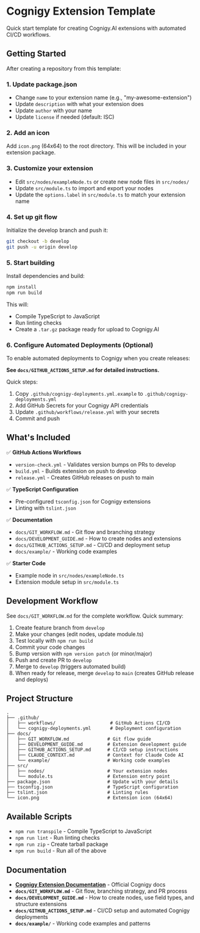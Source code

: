 # Cognigy Extension Template

Quick start template for creating Cognigy.AI extensions with automated CI/CD workflows.

## Getting Started

After creating a repository from this template:

### 1. Update package.json

- Change `name` to your extension name (e.g., "my-awesome-extension")
- Update `description` with what your extension does
- Update `author` with your name
- Update `license` if needed (default: ISC)

### 2. Add an icon

Add `icon.png` (64x64) to the root directory. This will be included in your extension package.

### 3. Customize your extension

- Edit `src/nodes/exampleNode.ts` or create new node files in `src/nodes/`
- Update `src/module.ts` to import and export your nodes
- Update the `options.label` in `src/module.ts` to match your extension name

### 4. Set up git flow

Initialize the develop branch and push it:

```bash
git checkout -b develop
git push -u origin develop
```

### 5. Start building

Install dependencies and build:

```bash
npm install
npm run build
```

This will:
- Compile TypeScript to JavaScript
- Run linting checks
- Create a `.tar.gz` package ready for upload to Cognigy.AI

### 6. Configure Automated Deployments (Optional)

To enable automated deployments to Cognigy when you create releases:

**See `docs/GITHUB_ACTIONS_SETUP.md` for detailed instructions.**

Quick steps:
1. Copy `.github/cognigy-deployments.yml.example` to `.github/cognigy-deployments.yml`
2. Add GitHub Secrets for your Cognigy API credentials
3. Update `.github/workflows/release.yml` with your secrets
4. Commit and push

## What's Included

✅ **GitHub Actions Workflows**
- `version-check.yml` - Validates version bumps on PRs to develop
- `build.yml` - Builds extension on push to develop
- `release.yml` - Creates GitHub releases on push to main

✅ **TypeScript Configuration**
- Pre-configured `tsconfig.json` for Cognigy extensions
- Linting with `tslint.json`

✅ **Documentation**
- `docs/GIT_WORKFLOW.md` - Git flow and branching strategy
- `docs/DEVELOPMENT_GUIDE.md` - How to create nodes and extensions
- `docs/GITHUB_ACTIONS_SETUP.md` - CI/CD and deployment setup
- `docs/example/` - Working code examples

✅ **Starter Code**
- Example node in `src/nodes/exampleNode.ts`
- Extension module setup in `src/module.ts`

## Development Workflow

See `docs/GIT_WORKFLOW.md` for the complete workflow. Quick summary:

1. Create feature branch from `develop`
2. Make your changes (edit nodes, update module.ts)
3. Test locally with `npm run build`
4. Commit your code changes
5. Bump version with `npm version patch` (or minor/major)
6. Push and create PR to `develop`
7. Merge to `develop` (triggers automated build)
8. When ready for release, merge `develop` to `main` (creates GitHub release and deploys)

## Project Structure

```
.
├── .github/
│   ├── workflows/                    # GitHub Actions CI/CD
│   └── cognigy-deployments.yml       # Deployment configuration
├── docs/
│   ├── GIT_WORKFLOW.md              # Git flow guide
│   ├── DEVELOPMENT_GUIDE.md         # Extension development guide
│   ├── GITHUB_ACTIONS_SETUP.md      # CI/CD setup instructions
│   ├── CLAUDE_CONTEXT.md            # Context for Claude Code AI
│   └── example/                     # Working code examples
├── src/
│   ├── nodes/                       # Your extension nodes
│   └── module.ts                    # Extension entry point
├── package.json                     # Update with your details
├── tsconfig.json                    # TypeScript configuration
├── tslint.json                      # Linting rules
└── icon.png                         # Extension icon (64x64)
```

## Available Scripts

- `npm run transpile` - Compile TypeScript to JavaScript
- `npm run lint` - Run linting checks
- `npm run zip` - Create tarball package
- `npm run build` - Run all of the above

## Documentation

- **[Cognigy Extension Documentation](https://docs.cognigy.com/)** - Official Cognigy docs
- **`docs/GIT_WORKFLOW.md`** - Git flow, branching strategy, and PR process
- **`docs/DEVELOPMENT_GUIDE.md`** - How to create nodes, use field types, and structure extensions
- **`docs/GITHUB_ACTIONS_SETUP.md`** - CI/CD setup and automated Cognigy deployments
- **`docs/example/`** - Working code examples and patterns
